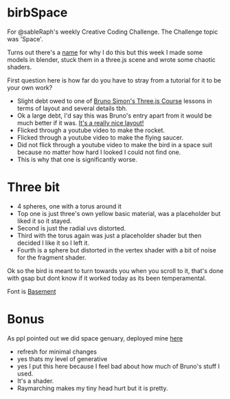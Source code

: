 # birbSpace

For @sableRaph's weekly Creative Coding Challenge. The Challenge topic was 'Space'.



Turns out there's a [name](https://en.wikipedia.org/wiki/Law_of_the_instrument) for why I do this but this week I made some models in blender, stuck them in a three.js scene and wrote some chaotic shaders.

First question here is how far do you have to stray from a tutorial for it to be your own work?

- Slight debt owed to one of [Bruno Simon's Three.js Course](https://threejs-journey.com/) lessons in terms of layout and several details tbh.
- Ok a large debt, I'd say this was Bruno's entry apart from it would be much better if it was.
[It's a really nice layout!](https://threejs-journey.com/resources/codrops/threejs-scroll-based-animation/)
- Flicked through a youtube video to make the rocket.
- Flicked through a youtube video to make the flying saucer.
- Did not flick through a youtube video to make the bird in a space suit because no matter how hard I looked I could not find one.
- This is why that one is significantly worse.

# Three bit
- 4 spheres, one with a torus around it
- Top one is just three's own yellow basic material, was a placeholder but liked it so it stayed.
- Second is just the radial uvs distorted.
- Third with the torus again was just a placeholder shader but then decided I like it so I left it.  
- Fourth is a sphere but distorted in the vertex shader with a bit of noise for the fragment shader.

Ok so the bird is meant to turn towards you when you scroll to it, that's done with gsap but dont know if it worked today as its been temperamental.


Font is [Basement](https://grotesque.basement.studio/)


# Bonus
As ppl pointed out we did space genuary, deployed mine [here](https://tomjhinton.github.io/genuarySpace/)
- refresh for minimal changes
- yes thats my level of generative
- yes I put this here because I feel bad about how much of Bruno's stuff I used.
- It's a shader.
- Raymarching makes my tiny head hurt but it is pretty.
